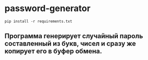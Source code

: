 # password-generator

```
pip install -r requirements.txt
```

## Программа генерирует случайный пароль составленный из букв, чисел и сразу же копирует его в буфер обмена.
